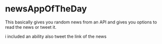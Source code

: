 # newsAppOfTheDay
This basically gives you random news from an API and gives you options to read the news or tweet it.

i included an ability also tweet the link of the news 
